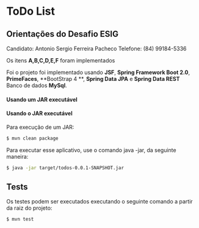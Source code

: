 #  ToDo List 

## Orientações do Desafio ESIG 

Candidato: Antonio Sergio Ferreira Pacheco 
Telefone: (84) 99184-5336 

Os itens **A,B,C,D,E,F** foram implementados

Foi o projeto foi implementado usando **JSF**, **Spring Framework Boot 2.0**, **PrimeFaces**, **BootStrap 4 **, **Spring Data JPA** e **Spring Data REST**  
Banco de dados **MySql**.


#### Usando um JAR executável 

#### Usando o JAR executável

Para execução de um JAR:

```bash
$ mvn clean package
``` 

Para executar esse aplicativo, use o comando java -jar, da seguinte maneira:

```bash
$ java -jar target/todos-0.0.1-SNAPSHOT.jar
```


## Tests

Os testes podem ser executados executando o seguinte comando a partir da raiz do projeto:

```bash
$ mvn test

